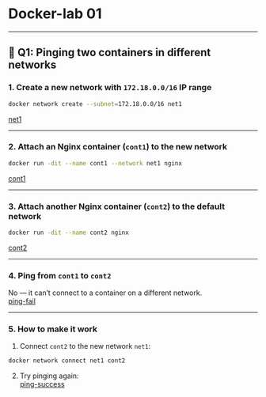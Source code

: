 # Docker-lab 01  
---

## 🔸 Q1: Pinging two containers in different networks

### 1. Create a new network with `172.18.0.0/16` IP range
```bash
docker network create --subnet=172.18.0.0/16 net1
```
[net1](001.png)

---

### 2. Attach an Nginx container (`cont1`) to the new network
```bash
docker run -dit --name cont1 --network net1 nginx
```
[cont1](002.png)

---

### 3. Attach another Nginx container (`cont2`) to the default network
```bash
docker run -dit --name cont2 nginx
```
[cont2](003.png)

---

### 4. Ping from `cont1` to `cont2`
No — it can’t connect to a container on a different network.  
[ping-fail](004.png)

---

### 5. How to make it work
1. Connect `cont2` to the new network `net1`:
```bash
docker network connect net1 cont2
```
2. Try pinging again:  
[ping-success](005.png)
